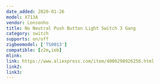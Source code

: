 ```yaml
---
date_added: 2020-01-26
model: X713A
vendor: Lonsonho
title: No Neutral Push Button Light Switch 3 Gang
category: switch
supports: on/off
zigbeemodel: ['TS0013']
compatible: [z2m,iob]
mlink: 
link: https://www.aliexpress.com/item/4000298926256.html
link2: 
link3: 
---
```

